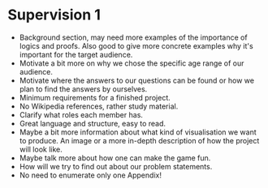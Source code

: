 # Supervision 1

- Background section, may need more examples of the importance of logics and proofs. Also good to give more concrete examples why it's important for the target audience.
- Motivate a bit more on why we chose the specific age range of our audience.
- Motivate where the answers to our questions can be found or how we plan to find the answers by ourselves.
- Minimum requirements for a finished project.
- No Wikipedia references, rather study material.
- Clarify what roles each member has.
- Great language and structure, easy to read.
- Maybe a bit more information about what kind of visualisation we want to produce. An image or a more in-depth description of how the project will look like.
- Maybe talk more about how one can make the game fun.
- How will we try to find out about our problem statements.
- No need to enumerate only one Appendix!
